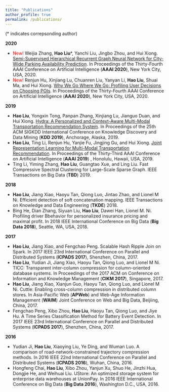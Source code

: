 ```yaml
---
title: "Publications"
author_profile: true
permalink: /publications/
---
```


(\* indicates correpsonding author)

**2020**
* <span style="color:red">New!</span> Weijia Zhang, **Hao Liu**\*, Yanchi Liu, Jingbo Zhou, and Hui Xiong. [Semi-Supervised Hierarchical Recurrent Graph Neural Network for City-Wide Parking Availability Prediction](http://RaymondHLIU.github.io/files/AAAI20-parking.pdf). In Proceedings of the Thirty-Fourth AAAI Conference on Artificial Intelligence (**AAAI 2020**), New York City, USA, 2020. 
* <span style="color:red">New!</span> Renjun Hu, Xinjiang Lu, Chuanren Liu, Yanyan Li, **Hao Liu**, Shuai Ma, and Hui Xiong. [Why We Go Where We Go: Profiling User Decisions on Choosing POIs](http://RaymondHLIU.github.io/files/AAAI20-poirec.pdf). In Proceedings of the Thirty-Fourth AAAI Conference on Artificial Intelligence (**AAAI 2020**), New York City, USA, 2020. 

**2019**
* **Hao Liu**, Yongxin Tong, Panpan Zhang, Xinjiang Lu, Jianguo Duan, and Hui Xiong. [Hydra: A Personalized and Context-Aware Multi-Modal Transportation Recommendation System](http://RaymondHLIU.github.io/files/KDD20-Hydra.pdf). In Proceedings of the 25th ACM SIGKDD International Conference on Knowledge Discovery and Data Mining (**KDD 2019**), Anchorage, Alaska, 2019.
* **Hao Liu**, Ting Li, Renjun Hu, Yanjie Fu, Jingjing Gu, and Hui Xiong. [Joint Representation Learning for Multi-Modal Transportation Recommendation](http://RaymondHLIU.github.io/files/AAAI19-trans2vec.pdf). In Proceedings of the Thirty-Third AAAI Conference on Artificial Intelligence (**AAAI 2019**) , Honolulu, Hawaii, USA, 2019.
* Ting Li, Yiming Zhang, **Hao Liu**, Guangtao Xue, and Ling Liu. Fast Compressive Spectral Clustering for Large-Scale Sparse Graph. IEEE Transactions on Big Data (**TBD**) 2019.


**2018**
* **Hao Liu**, Jiang Xiao, Haoyu Tan, Qiong Luo, Jintao Zhao, and Lionel M Ni. Efficient detection of soft concatenation mapping. IEEE Transactions on Knowledge and Data Engineering (**TKDE**) 2018.
* Bing He, Dian Zhang, Siyuan Liu, **Hao Liu**, Dawei Han, Lionel M. Ni. Profiling driver Bbehavior for personalized insurance pricing and maximal profit. In 2018 IEEE International Conference on Big Data (**Big Data 2018**), Seattle, WA, USA, 2018.

**2017**
* **Hao Liu**, Jiang Xiao, and Fengchao Peng. Scalable Hash Ripple Join on Spark. In 2017 IEEE 23rd International Conference on Parallel and Distributed Systems (**ICPADS 2017**), Shenzhen, China, 2017.
* **Hao Liu**, Yudian Ji, Jiang Xiao, Haoyu Tan, Qiong Luo, and Lionel M Ni. TICC: Transparent inter-column compression for column-oriented database systems. In Proceedings of the 2017 ACM on Conference on Information and Knowledge Management (**CIKM 2017**), Singapore, 2017.
* **Hao Liu**, Jiang Xiao, Xianjun Guo, Haoyu Tan, Qiong Luo, and Lionel M Ni. Cuttle: Enabling cross-column compression in distributed column stores. In Asia-Pacific Web (**APWeb**) and Web-Age Information Management (**WAIM**) Joint Conference on Web and Big Data, Beijiing, China,  2017.
* Fengchao Peng, Xibo Zhou, **Hao Liu**, Haoyu Tan, Qiong Luo, and Jiye Hu. A Time Series Classification Method for Battery Event Detection. In 2017 IEEE 23rd International Conference on Parallel and Distributed Systems (**ICPADS 2017**), Shenzhen, China, 2017.

**2016**
* Yudian Ji, **Hao Liu**, Xiaoying Liu, Ye Ding, and Wuman Luo. A comparison of road-network-constrained trajectory compression methods. In 2016 IEEE 22nd International Conference on Parallel and Distributed Systems (**ICPADS 2016**), Wuhan, China, 2016.
* Hongfeng Chai, **Hao Liu**, Xibo Zhou, Yanjun Xu, Shuo He, Jinzhi Hua, Dongjie He, and Weihuai Liu. UStore: An optimized storage system for enterprise data warehouses at UnionPay. In 2016 IEEE International Conference on Big Data (**Big Data 2016**), Washington D.C., USA, 2016.